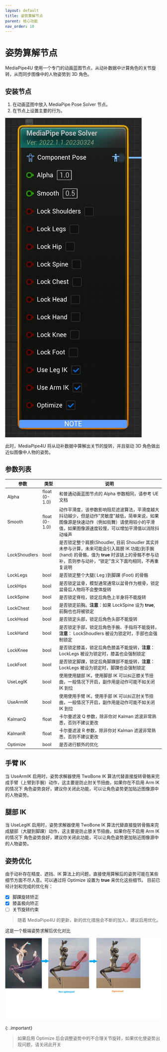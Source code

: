 ```yaml
---
layout: default
title: 姿势算解节点
parent: 核心功能
nav_order: 10
---
```


# 姿势算解节点

MediaPipe4U 使用一个专门的动画蓝图节点，从动补数据中计算角色的关节旋转，从而同步图像中的人物姿势到 3D 角色。

## 安装节点

1. 在动画蓝图中放入 MediaPipe Pose Solver 节点。
2. 在节点上设置主要的行为。

[![Pose Node](./images/pose_node.jpg "Pose Node")](./images/pose_node.jpg)

此时，MediaPipe4U 将从动补数据中算解出关节的旋转，并且驱动 3D 角色做出近似图像中人物的姿势。


## 参数列表

|参数|类型|说明|
|---|----|-----|
|Alpha     | float (0-1.0)      | 和普通动画蓝图节点的 Alpha 参数相同，请参考 UE 文档
|Smooth     | float (0-1.0)     | 动作平滑度，该参数影响阻尼滤波算法，平滑度越大抖动越少，但是动作"灵敏度"越低，简单来说，如果图像源是快速动作（例如街舞）请使用较小的平滑值，如果图像源速度较慢，可以增加平滑值以消除抖动噪声
|LockShoudlers| bool | 是否锁定整个肩膀(Shoudler, 目前 Shoudler 其实并未参与计算，未来可能会引入肩膀 IK 功能)到手腕 (hand) 的骨骼，值为 **true** 时该链上的骨骼不参与动补，否则参与动补，“锁定”含义下面均相同，不再重复说明 |
|LockLegs| bool | 是否锁定整个大腿( Leg )到脚踝 (Foot) 的骨骼 |
|LockHips| bool | 是否锁定盆骨，模型通常通常以盆骨作为根骨，锁定盆骨后人物将不会整体旋转 |
|LockSpine| bool | 是否锁定脊柱，锁定后角色上半身将不能旋转 |
|LockChest| bool | 是否锁定前胸。**注意**：如果 LockSpine 设为 **true**, 前胸也也将被锁定 |
|LockHead| bool | 是否锁定头部，锁定后角色头部不能旋转 |
|LockHand| bool | 是否锁定手部，锁定后角色手腕、手指将不能旋转，**注意**： LockShoudlers 被设为锁定时，手部也会强制锁定 |
|LockKnee| bool | 是否锁定膝盖，锁定后角色膝盖不能旋转，**注意**： LockLegs 被设为锁定时，膝盖也会强制锁定 |
|LockFoot| bool | 是否锁定脚踝，锁定后角脚踝部不能旋转，**注意**： LockLegs 被设为锁定时，脚踝也会强制锁定 |
|UseLegIK| bool | 使用使用腿部 IK，使用脚部 IK 可以纠正膝关节扭曲，一般情况下开启，副作用是动作可能不如关闭 IK 到位 |
|UseArmIK| bool | 使用使用手臂 IK，使用手部 IK 可以纠正肘关节扭曲，一般情况下开启，副作用是动作可能不如关闭 IK 到位 |
|KalmanQ| float | 卡尔曼滤波 Q 参数，除非你对 Kalman 滤波非常熟悉，否则不建议更改 |
|KalmanR| float | 卡尔曼滤波 R 参数，除非你对 Kalman 滤波非常熟悉，否则不建议更改 |
|Optimize| bool | 是否进行额外的优化 |


## 手臂 IK

当 UseArmIK 启用时，姿势求解器使用 TwoBone IK 算法代替直接旋转骨骼来完成手臂（上臂到手腕）动作，这主要是防止肘关节扭曲，如果你在不启用 Arm IK 的情况下
角色姿势良好，建议你关闭此功能，可以让角色姿势更加贴近图像源中的人物姿势。

## 腿部 IK

当 UseLegIK 启用时，姿势求解器使用 TwoBone IK 算法代替直接旋转骨骼来完成腿部（大腿到脚踝）动作，这主要是防止膝关节扭曲，如果你在不启用 Arm IK 的情况下
角色姿势良好，建议你关闭此功能，可以让角色姿势更加贴近图像源中的人物姿势。

## 姿势优化

由于动补存在精度、遮挡、IK 算法上的问题，直接使用算解后的姿势可能在某些细节方面不尽人意。可以通过将 Optimize 设置为 **true** 来优化这些细节。
目前已经计划和完成的优化有：

- [x] 脚踝旋转矫正
- [x] 膝盖极向矫正
- [ ] 关节旋转约束

> 随着 MediaPipe4U 的更新，新的优化措施会不断的加入，建议启用优化。

这是一个极端姿势求解后优化对比

[![Pose Node](./images/pose_optimization.jpg "Pose Node")](./images/pose_optimization.jpg)


{: .important}
> 如果启用 Optimize 后会调整姿势中的不合理关节旋转，如果优化使姿势出现问题，请关闭此开关
